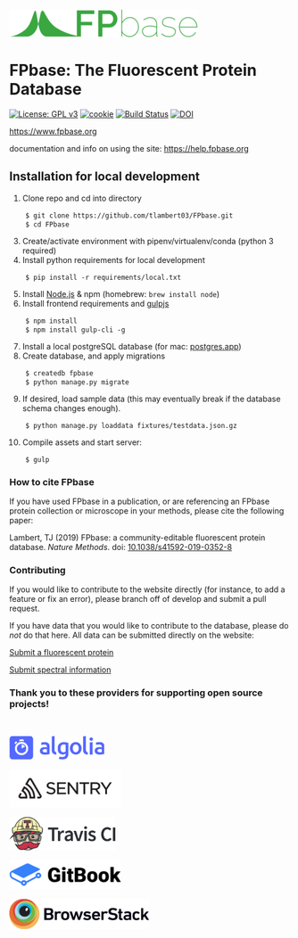 [![Logo](static/src/images/logo_green_wide@1x.gif)](https://www.fpbase.org)

# FPbase: The Fluorescent Protein Database

[![License: GPL v3](https://img.shields.io/badge/License-GPLv3-brightgreen.svg)](https://www.gnu.org/licenses/gpl-3.0)
[![cookie](https://img.shields.io/badge/built%20with-Cookiecutter%20Django-brightgreen.svg)](https://github.com/pydanny/cookiecutter-django/)
[![Build Status](https://travis-ci.org/tlambert03/FPbase.svg?branch=develop)](https://travis-ci.org/tlambert03/FPbase)
[![DOI](https://zenodo.org/badge/DOI/10.1038/s41592-019-0352-8.svg)](https://doi.org/10.1038/s41592-019-0352-8)


https://www.fpbase.org

documentation and info on using the site: https://help.fpbase.org

## Installation for local development

1. Clone repo and cd into directory
```
    $ git clone https://github.com/tlambert03/FPbase.git
    $ cd FPbase
```
3. Create/activate environment with pipenv/virtualenv/conda (python 3 required)
4. Install python requirements for local development
```
    $ pip install -r requirements/local.txt
```
5. Install [Node.js](https://nodejs.org/en/) & npm  (homebrew: `brew install node`)
6. Install frontend requirements and [gulpjs](https://gulpjs.com/)
```
    $ npm install
    $ npm install gulp-cli -g
```
7. Install a local postgreSQL database (for mac: [postgres.app](https://postgresapp.com/))
8. Create database, and apply migrations
```
    $ createdb fpbase
    $ python manage.py migrate
```
9. If desired, load sample data (this may eventually break if the database schema changes enough).
```
    $ python manage.py loaddata fixtures/testdata.json.gz
```
10. Compile assets and start server:
```
    $ gulp
```


### How to cite FPbase

If you have used FPbase in a publication, or are referencing an FPbase protein collection or microscope in your methods, please cite the following paper:

Lambert, TJ (2019) FPbase: a community-editable fluorescent protein database. *Nature Methods*. doi: [10.1038/s41592-019-0352-8](https://doi.org/10.1038/s41592-019-0352-8)


### Contributing

If you would like to contribute to the website directly (for instance, to add a feature or fix an error), please branch off of develop and submit a pull request.

If you have data that you would like to contribute to the database, please do *not* do that here.  All data can be submitted directly on the website:

[Submit a fluorescent protein](https://www.fpbase.org/submit/)

[Submit spectral information](https://www.fpbase.org/spectra/submit/)

### Thank you to these providers for supporting open source projects!
<br/>

[<img src="static/src/images/logo-algolia-nebula-blue-full.svg" width="170">](https://www.algolia.com/)

[<img src="static/src/images/sentry-logo-black.svg" width="200">](https://sentry.io/)

[<img src="static/src/images/TravisCI-Full-Color.png" width="190">](https://travis-ci.org/)

[<img src="static/src/images/gitbook_avatar-rectangle.png" width="200">](https://www.gitbook.com/)

[<img src="static/src/images/Browserstack-logo@2x.png" width="250">](https://www.browserstack.com)

